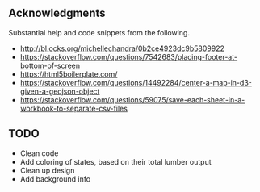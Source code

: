## Acknowledgments
Substantial help and code snippets from the following.

- http://bl.ocks.org/michellechandra/0b2ce4923dc9b5809922
- https://stackoverflow.com/questions/7542683/placing-footer-at-bottom-of-screen
- https://html5boilerplate.com/
- https://stackoverflow.com/questions/14492284/center-a-map-in-d3-given-a-geojson-object 
- https://stackoverflow.com/questions/59075/save-each-sheet-in-a-workbook-to-separate-csv-files

## TODO
- Clean code
- Add coloring of states, based on their total lumber output
- Clean up design
- Add background info
